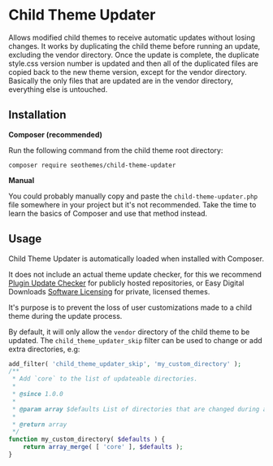 # Child Theme Updater

Allows modified child themes to receive automatic updates without losing changes. It works by duplicating the child theme before running an update, excluding the vendor directory. Once the update is complete, the duplicate style.css version number is updated and then all of the duplicated files are copied back to the new theme version, except for the vendor directory. Basically the only files that are updated are in the vendor directory, everything else is untouched.

## Installation

__Composer (recommended)__

Run the following command from the child theme root directory:

```shell
composer require seothemes/child-theme-updater
```

__Manual__

You could probably manually copy and paste the `child-theme-updater.php` file somewhere in your project but it's not recommended. Take the time to learn the basics of Composer and use that method instead.

## Usage

Child Theme Updater is automatically loaded when installed with Composer.

It does not include an actual theme update checker, for this we recommend [Plugin Update Checker](https://github.com/YahnisElsts/plugin-update-checker) for publicly hosted repositories, or Easy Digital Downloads [Software Licensing](https://easydigitaldownloads.com/downloads/software-licensing/) for private, licensed themes.

It's purpose is to prevent the loss of user customizations made to a child theme during the update process.

By default, it will only allow the `vendor` directory of the child theme to be updated. The `child_theme_updater_skip` filter can be used to change or add extra directories, e.g:

```php
add_filter( 'child_theme_updater_skip', 'my_custom_directory' );
/**
 * Add `core` to the list of updateable directories.
 *
 * @since 1.0.0
 *
 * @param array $defaults List of directories that are changed during an update.
 *
 * @return array
 */
function my_custom_directory( $defaults ) {
	return array_merge( [ 'core' ], $defaults );
}
```

